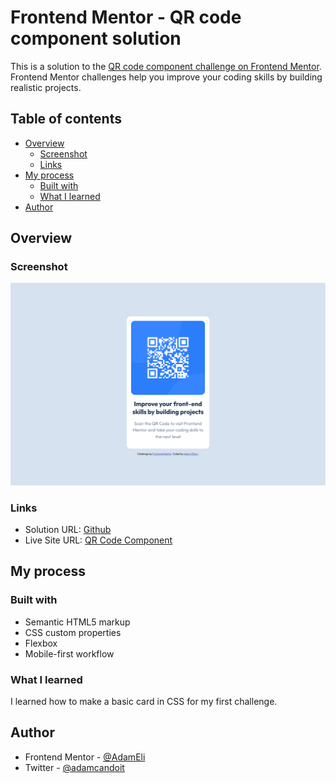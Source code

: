 # Frontend Mentor - QR code component solution

This is a solution to the [QR code component challenge on Frontend Mentor](https://www.frontendmentor.io/challenges/qr-code-component-iux_sIO_H). Frontend Mentor challenges help you improve your coding skills by building realistic projects.

## Table of contents

-   [Overview](#overview)
    -   [Screenshot](#screenshot)
    -   [Links](#links)
-   [My process](#my-process)
    -   [Built with](#built-with)
    -   [What I learned](#what-i-learned)
-   [Author](#author)

## Overview

### Screenshot

![](./final_screenshot/screenshot.png)

### Links

-   Solution URL: [Github](https://github.com/AdamElitzur/FM-QR-code-component-challenge)
-   Live Site URL: [QR Code Component](https://fm-qr-code-component-challenge.vercel.app/)

## My process

### Built with

-   Semantic HTML5 markup
-   CSS custom properties
-   Flexbox
-   Mobile-first workflow

### What I learned

I learned how to make a basic card in CSS for my first challenge.

## Author

-   Frontend Mentor - [@AdamEli](https://www.frontendmentor.io/profile/adameli)
-   Twitter - [@adamcandoit](https://twitter.com/adamcandoit)
